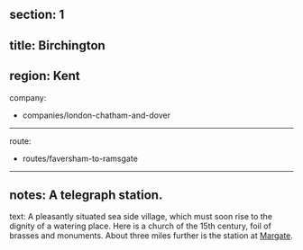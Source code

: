 section: 1
----
title: Birchington
----
region: Kent
----
company:
- companies/london-chatham-and-dover
----
route:
- routes/faversham-to-ramsgate
----
notes: A telegraph station.
----
text: A pleasantly situated sea side village, which must soon rise to the dignity of a watering place. Here is a church of the 15th century, foil of brasses and monuments. About three miles further is the station at [Margate](/stations/margate-cd).
